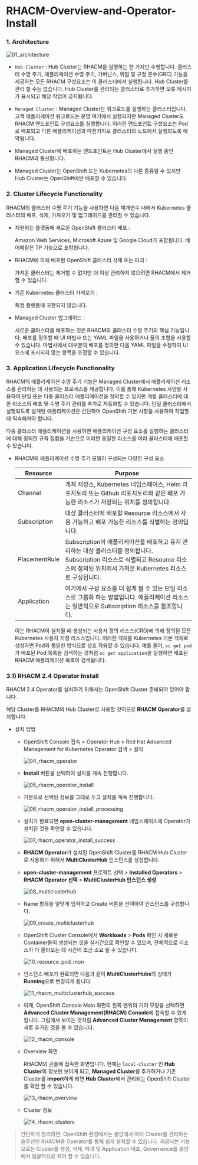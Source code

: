# RHACM-Overview-and-Operator-Install

### 1. Architecture

![01_architecture](https://github.com/justone0127/RHACM-Overview-and-Operator-Install/blob/main/images/01_architecture.png)

- `Hub Cluster` : Hub Cluster는 RHACM을 실행하는 한 가지만 수행합니다. 클러스터 수명 주기, 애플리케이션 수명 주기, 거버넌스, 위험 및 규정 준수(GRC) 기능을 제공하는 모든 RHACM 구성요소는 이 클러스터에서 실행됩니다. Hub Cluster를 관리 할 수는 없습니다. Hub Cluster를 관리되는 클러스터로 추가하면 오류 메시지가 표시되고 해당 작업이 금지됩니다.
- `Managed Cluster` : Managed Cluster는 워크로드를 실행하는 클러스터입니다. 고객 애플리케이션 워크로드는 분명 여기에서 실행되지만 Managed Cluster도 RHACM 엔드포인트 구성요소를 실행합니다. 이러한 엔드포인트 구성요소는 Pod 로 배포되고 다른 애플리케이션과 마찬가지로 클러스터의 노드에서 실행되도록 예약됩니다.

- Managed Cluster에 배포하는 엔드포인트는 Hub Cluster에서 실행 중인 RHACM과 통신합니다.
- Managed Cluster는 OpenShift 또는 Kubernetes의 다른 종류일 수 있지만 Hub Cluster는 OpenShift에만 배포할 수 있습니다. 



### 2. Cluster Lifecycle Functionality

RHACM의 클러스터 수명 주기 기능을 사용하면 다음 매개변수 내에서 Kubernetes 클러스터의 배포, 삭제, 가져오기 및 업그레이드를 관리할 수 있습니다.



- 지원되는 플랫폼에 새로운 OpenShift 클러스터 배포 :

  Amazon Web Services, Microsoft Azure 및 Google Cloud가 포함됩니다. 베어메탈은 TP 기능으로 포함됩니다.

- RHACM에 의해 배포된 OpenShift 클러스터 삭제 또는 파괴 :

  가져온 클러스터는 제거할 수 없지만 더 이상 관리하지 않으려면 RHACM에서 제거할 수 있습니다.

- 기존 Kubernetes 클러스터 가져오기 : 

  특정 플랫폼에 국한되지 않습니다.

- Managed Cluster 업그레이드 :

  새로운 클러스터를 배포하는 것은 RHACM의 클러스터 수명 주기의 핵심 기능입니다. 배포를 정의할 때 UI 마법사 또는 YAML 파일을 사용하거나 둘의 조합을 사용할 수 있습니다. 마법사에서 대부분의 배포를 정의한 다음 YAML 파일을 수정하여 UI 요소에 표시되지 않는 항목을 조정할 수 있습니다.



### 3. Application Lifecycle Functionality

RHACM의 애플리케이션 수명 주기 기능은 Managed Cluster에서 애플리케이션 리소스를 관리하는 데 사용되는 프로세스를 제공합니다. 이를 통해 Kubernetes 사양을 사용하여 단일 또는 다중 클러스터 애플리케이션을 정의할 수 있지만 개별 클러스터에 대한 리소스의 배포 및 수명 주기 관리를 추가로 자동화할 수 있습니다. 단일 클러스터에서 실행되도록 설계된 애플리케이션은 간단하며 OpenShift 기본 사항을 사용하여 작업할 때 익숙해져야 합니다.

다중 클러스터 애플리케이션을 사용하면 애플리케이션 구성 요소를 실행하는 클러스터에 대해 정의한 규칙 집합을 기반으로 이러한 동일한 리소스를 여러 클러스터에 배포할 수 있습니다.



- RHACM의 애플리케이션 수명 주기 모델이 구성되는 다양한 구성 요소

  | Resource      | Purpose                                                      |
  | ------------- | ------------------------------------------------------------ |
  | Channel       | 개체 저장소, Kubernetes 네임스페이스, Helm 리포지토리 또는 Github 리포지토리와 같은 배포 가능한 리소스가 저장되는 위치를 정의합니다. |
  | Subscription  | 대상 클러스터에 배포할 Resource 리소스에서 사용 가능하고 배포 가능한 리소스를 식별하는 정의입니다. |
  | PlacementRule | Subscription이 애플리케이션을 배포하고 유지 관리하는 대상 클러스터를 정의합니다. Subscription 리소스로 식별되고 Resource 리소스에 정의된 위치에서 가져온 Kubernetes 리소스로 구성됩니다. |
  | Application   | 여기에서 구성 요소를 더 쉽게 볼 수 있는 단일 리소스로 그룹화 하는 방법입니다. 애플리케이션 리소스는 일반적으로 Subscription 리소스를 참조합니다. |

  이는 RHACM이 설치될 때 생성되는 사용자 정의 리소스(CRD)에 의해 정의된 모든 Kubernetes 사용자 지정 리소스입니다. 이러한 객체를 Kubernetes 기본 객체로 생성하면 Pod와 동일한 방식으로 상호 작용할 수 있습니다. 예를 들어, `oc get pod`가 배포된 Pod  목록을 검색하는 것처럼 `oc get application`을 실행하면 배포된 RHACM 애플리케이션 목록이 검색됩니다.

### 3.1) RHACM 2.4 Operator Install

RHACM 2.4 Operator를 설치하기 위해서는 OpenShift Cluster 준비되어 있어야 합니다.

해당 Cluster를 RHACM의 Hub Cluster로 사용할 것이므로 **RHACM Operator**를 설치합니다.

- 설치 방법

  - OpenShift Console 접속 > Operator Hub > Red Hat Advanced Management for Kubernetes Operator 검색 > 설치

    ![04_rhacm_operator](https://github.com/justone0127/RHACM-Overview-and-Operator-Install/blob/main/images/04_rhacm_operator.png)
    
  - **Install** 버튼을 선택하여 설치를 계속 진행합니다.
  
    ![05_rhacm_operator_install](https://github.com/justone0127/RHACM-Overview-and-Operator-Install/blob/main/images/05_rhacm_operator_install.png)
  
  - 기본으로 선택된 정보를 그대로 두고 설치를 계속 진행합니다.
  
    ![06_rhacm_operator_install_processing](https://github.com/justone0127/RHACM-Overview-and-Operator-Install/blob/main/images/06_rhacm_operator_install_processing.png)
  
  - 설치가 완료되면 **open-cluster-management** 네임스페이스에 Operator가 설치된 것을 확인할 수 있습니다.
  
    ![07_rhacm_operator_install_success](https://github.com/justone0127/RHACM-Overview-and-Operator-Install/blob/main/images/07_rhacm_operator_install_success.png)
  
  - **RHACM Operator**가 설치된 OpenShift Cluster를 RHACM Hub Cluster로 사용하기 위해서 **MultiClusterHub** 인스턴스를 생성합니다.
  
  - **open-cluster-management** 프로젝트 선택 > **Installed Operators** > **RHACM Operator 선택** > **MultiClusterHub 인스턴스 생성**
  
    ![08_multiclusterhub](https://github.com/justone0127/RHACM-Overview-and-Operator-Install/blob/main/images/08_multiclusterhub.png)
  
  - Name 항목을 알맞게 입력하고 Create 버튼을 선택하여 인스턴스를 구성합니다.
  
    ![09_create_multiclusterhub](https://github.com/justone0127/RHACM-Overview-and-Operator-Install/blob/main/images/09_create_multiclusterhub.png)
  
  - OpenShift Cluster Console에서 **Workloads** > **Pods** 확인 시 새로운 Container들이 생성되는 것을 실시간으로 확인할 수 있으며, 전체적으로 리소스가 다 올라오는 데 시간이 조금 소요 될 수 있습니다.
  
    ![10_resource_pod_mon](https://github.com/justone0127/RHACM-Overview-and-Operator-Install/blob/main/images/10_resource_pod_mon.png)
  
  - 인스턴스 배포가 완료되면 다음과 같이 **MultiClusterHubs**의 상태가 **Running**으로 변경되게 됩니다.
  
    ![11_rhacm_multiclusterhub_success](https://github.com/justone0127/RHACM-Overview-and-Operator-Install/blob/main/images/11_rhacm_multiclusterhub_success.png)
  
  - 이제, OpenShift Console Main 화면의 왼쪽 맨위의 기어 모양을 선택하면 **Advanced Cluster Management(RHACM) Console**에 접속할 수 있게 됩니다. 그림에서 보이는 것처럼 **Advanced Cluster Management** 항목이 새로 추가된 것을 볼 수 있습니다.
  
    ![12_rhacm_console](https://github.com/justone0127/RHACM-Overview-and-Operator-Install/blob/main/images/12_rhacm_console.png)
  
  - Overview 화면
  
    RHACM의 콘솔에 접속한 화면입니다. 현재는 `local-cluster` 인 **Hub Cluster**의 정보만 보이게 되고, **Managed Cluster**를 추가하거나 기존 Cluster를 **import**하게 되면 **Hub Cluster**에서 관리되는 OpenShift Cluster를 확인 할 수 있습니다.
  
    ![13_rhacm_overview](https://github.com/justone0127/RHACM-Overview-and-Operator-Install/blob/main/images/13_rhacm_overview.png)
  
  - Cluster 정보
  
    ![14_rhacm_clusters](https://github.com/justone0127/RHACM-Overview-and-Operator-Install/blob/main/images/14_rhacm_clusters.png)

> 간단하게 정리하면, OpenShift 환경에서는 중앙에서 여러  Clsuter를 관리하는 솔루션인 RHACM을 Operator를 통해 쉽게 설치할 수 있습니다.  제공되는 기능으로는 Cluster를 생성, 삭제, 파괴 및 Application 배포, Governance를 중앙에서 일괄적으로 제어 할 수 있습니다.
